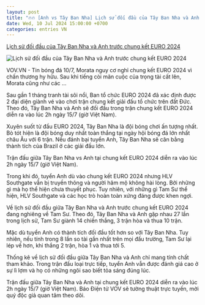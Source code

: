 ```yaml
---
layout: post
title: "🔥🔥 [Anh vs Tây Ban Nha] Lịch sử đối đầu của Tây Ban Nha và Anh trước chung kết EURO 2024"
date: Wed, 10 Jul 2024 15:00:00 +0700
categories: entries VN
---
```

[Lịch sử đối đầu của Tây Ban Nha và Anh trước chung kết EURO 2024](https://vov.vn/the-thao/lich-su-doi-dau-cua-tay-ban-nha-va-anh-truoc-chung-ket-euro-2024-post1107113.vov)

![Lịch sử đối đầu của Tây Ban Nha và Anh trước chung kết EURO 2024](https://vov-media.emitech.vn/sites/default/files/styles/og_image/public/2024-07/lich_su_doi_dau_cua_tay_ban_nha_vs_anh_truoc_chung_ket_euro_2024.jpg?v=1720668849)

VOV.VN - Tin bóng đá 10/7, Morata nguy cơ nghỉ chung kết EURO 2024 vì chấn thương hy hữu. Sau khi tiếng còi mãn cuộc của trọng tài cất lên, Morata cũng như các ...

Sau gần 1 tháng tranh tài sôi nổi, Ban tổ chức EURO 2024 đã xác định được 2 đại diện giành vé vào chơi trận chung kết giải đấu tổ chức trên đất Đức. Theo đó, Tây Ban Nha và Anh sẽ đối đầu trong trận chung kết EURO 2024 diễn ra vào lúc 2h ngày 15/7 (giờ Việt Nam).

Xuyên suốt từ đầu EURO 2024, Tây Ban Nha là đội bóng chơi ấn tượng nhất. Bò tót hiện là đội bóng duy nhất toàn thắng tại ngày hội bóng đá lớn nhất châu Âu với 6 trận. Nếu đánh bại tuyển Anh, Tây Ban Nha sẽ cân bằng thành tích của Brazil ở các giải đấu lớn.

Trận đấu giữa Tây Ban Nha vs Anh tại chung kết EURO 2024 diễn ra vào lúc 2h ngày 15/7 (giờ Việt Nam).

Trong khi đó, tuyển Anh dù vào chung kết EURO 2024 nhưng HLV Southgate vẫn bị truyền thông và người hâm mộ không hài lòng. Bởi những gì mà họ thể hiện chưa thuyết phục. Tuy nhiên, với những gì Tam Sư thể hiện, HLV Southgate và các học trò hoàn toàn xứng đáng được khen ngợi.

Về lịch sử đối đầu giữa Tây Ban Nha và Anh trước chung kết EURO 2024 đang nghiêng về Tam Sư. Theo đó, Tây Ban Nha và Anh gặp nhau 27 lần trong lịch sử, Tam Sư giành 14 chiến thắng, 3 trận hòa và thua 10 trận.

Mặc dù tuyển Anh có thành tích đối đầu tốt hơn so với Tây Ban Nha. Tuy nhiên, nếu tính trong 8 lần so tài gần nhất trên mọi đấu trường, Tam Sư lại lép vế hơn, khi thắng 2 trận, hòa 1 và thua tới 5.

Thống kê về lịch sử đối đầu giữa Tây Ban Nha và Anh chỉ mang tính chất tham khảo. Trong trận đấu loại trực tiếp, tuyển Anh vẫn được đánh giá cao ở sự lì lợm và họ có những ngôi sao biết tỏa sáng đúng lúc.

Trận đấu giữa Tây Ban Nha và Anh tại chung kết EURO 2024 diễn ra vào lúc 2h ngày 15/7 (giờ Việt Nam). Báo Điện tử VOV sẽ tường thuật trực tuyến, mời quý độc giả quan tâm theo dõi.

